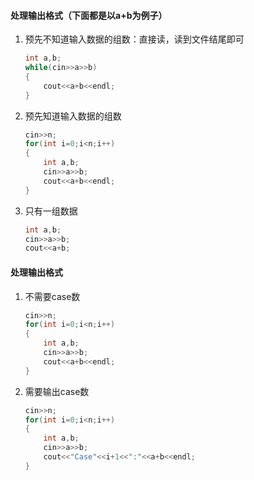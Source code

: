 #### 处理输出格式（下面都是以a+b为例子）

1. 预先不知道输入数据的组数：直接读，读到文件结尾即可

   ```c++
   int a,b;
   while(cin>>a>>b)
   {
       cout<<a+b<<endl;
   }
   ```

2. 预先知道输入数据的组数

   ```c++
   cin>>n;
   for(int i=0;i<n;i++)
   {
       int a,b;
       cin>>a>>b;
       cout<<a+b<<endl;
   }
   ```

3. 只有一组数据

   ```c++
   int a,b;
   cin>>a>>b;
   cout<<a+b;
   ```

#### 处理输出格式

1. 不需要case数

   ```c++
   cin>>n;
   for(int i=0;i<n;i++)
   {
       int a,b;
       cin>>a>>b;
       cout<<a+b<<endl;
   }
   ```

2. 需要输出case数

   ```c++
   cin>>n;
   for(int i=0;i<n;i++)
   {
       int a,b;
       cin>>a>>b;
       cout<<"Case"<<i+1<<":"<<a+b<<endl;
   }
   ```

